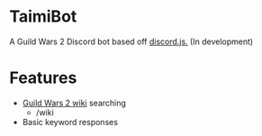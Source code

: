 TaimiBot
========
A Guild Wars 2 Discord bot based off [discord.js.](https://github.com/hydrabolt/discord.js)
(In development)

Features
========
- [Guild Wars 2 wiki](https://wiki.guildwars2.com/wiki/Main_Page) searching
    -  /wiki <keyword>
- Basic keyword responses

